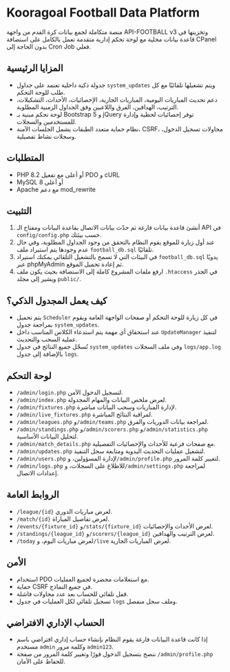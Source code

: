 # Kooragoal Football Data Platform

منصة متكاملة لجمع بيانات كرة القدم من واجهة API-FOOTBALL v3 وتخزينها في قاعدة بيانات محلية مع لوحة تحكم إدارية متقدمة تعمل بالكامل على استضافة CPanel بدون الحاجة إلى Cron Job فعلي.

## المزايا الرئيسية
- جدولة ذكية داخلية تعتمد على جداول `system_updates` ويتم تشغيلها تلقائيًا مع كل طلب للوحة التحكم.
- دعم تحديث المباريات اليومية، المباريات الجارية، الإحصائيات، الأحداث، التشكيلات، الترتيب، الهدافين، الفرق واللاعبين وفق الجداول الزمنية المطلوبة.
- لوحة تحكم مبنية بـ Bootstrap 5 و jQuery توفر إحصائيات لحظية وإدارة للمستخدمين والسجلات.
- نظام حماية متعدد الطبقات يشمل الجلسات الآمنة، CSRF، محاولات تسجيل الدخول، وسجلات نشاط تفصيلية.

## المتطلبات
- PHP 8.2 أو أعلى مع تفعيل PDO و cURL
- MySQL 8 أو أعلى
- Apache مع دعم mod_rewrite

## التثبيت
1. أنشئ قاعدة بيانات فارغة ثم حدّث بيانات الاتصال بقاعدة البيانات ومفتاح الـ API في `config/config.php` حسب بيئتك.
2. عند أول زيارة للموقع يقوم النظام بالتحقق من وجود الجداول المطلوبة، وفي حال عدم وجودها يتم استيراد ملف `football_db.sql` تلقائيًا.
3. في البيئات التي لا تسمح بالتشغيل التلقائي يمكنك استيراد `football_db.sql` يدويًا عبر phpMyAdmin ثم إعادة تحميل الموقع.
4. ارفع ملفات المشروع كاملة إلى الاستضافة بحيث يكون ملف `.htaccess` في الجذر ويشير إلى مجلد `public/`.

## كيف يعمل المجدول الذكي؟
- يتم تحميل `Scheduler` في كل زيارة للوحة التحكم أو صفحات الواجهة العامة ويقوم بمراجعة جدول `system_updates`.
- عند استحقاق أي مهمة يتم استدعاء الكلاس المناسب داخل `UpdateManager` لتنفيذ عملية السحب والتحديث.
- تُسجّل جميع النتائج في جدول `system_updates` وفي ملف السجلات `logs/app.log` بالإضافة إلى جدول `logs`.

## لوحة التحكم
- `/admin/login.php` لتسجيل الدخول الآمن.
- `/admin/index.php` لعرض ملخص البيانات والمهام المجدولة.
- `/admin/fixtures.php` لإدارة المباريات وسحب البيانات مباشرة.
- `/admin/live_fixtures.php` لمراقبة النتائج المباشرة.
- `/admin/leagues.php` و`/admin/teams.php` لمراجعة بيانات الدوريات والفرق.
- `/admin/standings.php` و`/admin/scorers.php` و`/admin/statistics.php` لتحليل البيانات الأساسية.
- `/admin/match_details.php` مع صفحات فرعية للأحداث والإحصائيات التفصيلية.
- `/admin/updates.php` لتشغيل عمليات التحديث اليدوية ومتابعة سجل التنفيذ.
- `/admin/users.php` لإدارة المسؤولين، و`/admin/profile.php` لتغيير كلمة المرور.
- `/admin/logs.php` للاطلاع على السجلات، و`/admin/settings.php` لمراجعة إعدادات الاتصال.

## الروابط العامة
- `/league/{id}` لعرض مباريات الدوري.
- `/match/{id}` لعرض تفاصيل المباراة.
- `/events/{fixture_id}` و`/stats/{fixture_id}` لعرض الأحداث والإحصائيات.
- `/standings/{league_id}` و`/scorers/{league_id}` لعرض الترتيب والهدافين.
- `/today` لعرض مباريات اليوم، و`/live` لعرض المباريات الجارية.

## الأمن
- استخدام PDO مع استعلامات محضرة لجميع العمليات.
- حماية CSRF في جميع النماذج.
- قفل تلقائي للحساب بعد عدد محاولات فاشلة.
- تسجيل تلقائي لكل العمليات في جدول `logs` وملف سجل منفصل.

## الحساب الإداري الافتراضي
- إذا كانت قاعدة البيانات فارغة يقوم النظام بإنشاء حساب إداري افتراضي باسم مستخدم `admin` وكلمة مرور `admin123`.
- ننصح بتسجيل الدخول فورًا وتغيير كلمة المرور من صفحة `/admin/profile.php` للحفاظ على الأمان.
